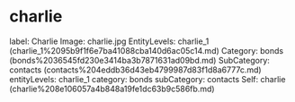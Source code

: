 # charlie

label: Charlie
Image: charlie.jpg
EntityLevels: charlie_1 (charlie_1%2095b9f1f6e7ba41088cba140d6ac05c14.md)
Category: bonds (bonds%2036545fd230e3414ba3b7871631ad09bd.md)
SubCategory: contacts (contacts%204eddb36d43eb4799987d83f1d8a6777c.md)
entityLevels: charlie_1
category: bonds
subCategory: contacts
Self: charlie (charlie%208e106057a4b848a19fe1dc63b9c586fb.md)

[](Untitled%20d0785b80eb5d4073ab7c63c4fe30ac2d.md)